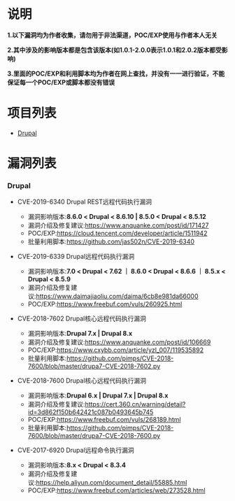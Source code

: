 # 说明
**1.以下漏洞均为作者收集，请勿用于非法渠道，POC/EXP使用与作者本人无关**

**2.其中涉及的影响版本都是包含该版本(如1.0.1-2.0.0表示1.0.1和2.0.2版本都受影响)**

**3.里面的POC/EXP和利用脚本均为作者在网上查找，并没有一一进行验证，不能保证每一个POC/EXP或脚本都没有错误**

# 项目列表
- [Drupal](#Drupal)

# 漏洞列表
### Drupal
- CVE-2019-6340 Drupal REST远程代码执行漏洞
  - 漏洞影响版本:**8.6.0 < Drupal < 8.6.10 | 8.5.0 < Drupal < 8.5.12**
  - 漏洞介绍及修复建议:https://www.anquanke.com/post/id/171427
  - POC/EXP:https://cloud.tencent.com/developer/article/1511942
  - 批量利用脚本:https://github.com/jas502n/CVE-2019-6340

- CVE-2019-6339 Drupal远程代码执行漏洞
  - 漏洞影响版本:**7.0 < Drupal < 7.62 ｜ 8.6.0 < Drupal < 8.6.6 ｜ 8.5.x < Drupal < 8.5.9**
  - 漏洞介绍及修复建议:https://www.daimajiaoliu.com/daima/6cb8e981da66000
  - POC/EXP:https://www.freebuf.com/vuls/260925.html

- CVE-2018-7602 Drupal核心远程代码执行漏洞
  - 漏洞影响版本:**Drupal 7.x | Drupal 8.x**
  - 漏洞介绍及修复建议:https://www.anquanke.com/post/id/106669
  - POC/EXP:https://www.cxybb.com/article/yzl_007/119535892
  - 批量利用脚本:https://github.com/pimps/CVE-2018-7600/blob/master/drupa7-CVE-2018-7602.py

- CVE-2018-7600 Drupal核心远程代码执行漏洞
  - 漏洞影响版本:**Drupal 6.x | Drupal 7.x | Drupal 8.x**
  - 漏洞介绍及修复建议:https://cert.360.cn/warning/detail?id=3d862f150b642421c087b0493645b745
  - POC/EXP:https://www.freebuf.com/vuls/268189.html
  - 批量利用脚本:https://github.com/pimps/CVE-2018-7600/blob/master/drupa7-CVE-2018-7600.py

- CVE-2017-6920 Drupal远程命令执行漏洞
  - 漏洞影响版本:**8.x < Drupal < 8.3.4**
  - 漏洞介绍及修复建议:https://help.aliyun.com/document_detail/55885.html
  - POC/EXP:https://www.freebuf.com/articles/web/273528.html
